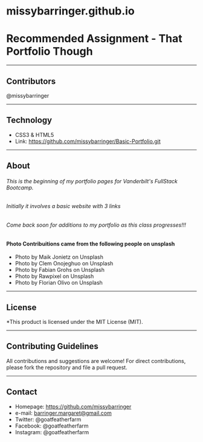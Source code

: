 # missybarringer.github.io
# Recommended Assignment - That Portfolio Though
____________________________________
## Contributors
@missybarringer
____________________________________
## Technology
* CSS3 & HTML5
* Link: https://github.com/missybarringer/Basic-Portfolio.git
____________________________________
## About
###### This is the beginning of my portfolio pages for Vanderbilt's FullStack Bootcamp.
###### Initially it involves a basic website with 3 links
###### Come back soon for additions to my portfolio as this class progresses!!!
#### Photo Contribuitions came from the following people on unsplash
* Photo by Maik Jonietz on Unsplash
* Photo by Clem Onojeghuo on Unsplash
* Photo by Fabian Grohs on Unsplash
* Photo by Rawpixel on Unsplash
* Photo by Florian Olivo on Unsplash
____________________________________
## License
*This product is licensed under the MIT License (MIT).
____________________________________
## Contributing Guidelines
All contributions and suggestions are welcome!
For direct contributions, please fork the repository and file a pull request.
____________________________________
## Contact
* Homepage: https://github.com/missybarringer
* e-mail: barringer.margaret@gmail.com
* Twitter: @goatfeatherfarm
* Facebook: @goatfeatherfarm
* Instagram: @goatfeatherfarm
